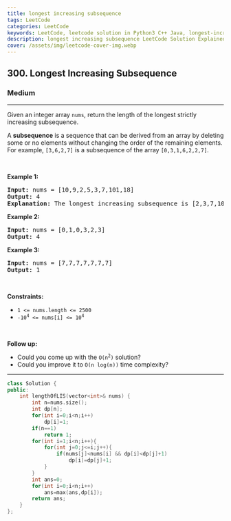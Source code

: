 ```yaml
---
title: longest increasing subsequence
tags: LeetCode
categories: LeetCode
keywords: LeetCode, leetcode solution in Python3 C++ Java, longest-increasing-subsequence solution
description: longest increasing subsequence LeetCode Solution Explained
cover: /assets/img/leetcode-cover-img.webp
---
```



<h2>300. Longest Increasing Subsequence</h2><h3>Medium</h3><hr><div><p>Given an integer array <code>nums</code>, return the length of the longest strictly increasing subsequence.</p>

<p>A <strong>subsequence</strong> is a sequence that can be derived from an array by deleting some or no elements without changing the order of the remaining elements. For example, <code>[3,6,2,7]</code> is a subsequence of the array <code>[0,3,1,6,2,2,7]</code>.</p>

<p>&nbsp;</p>
<p><strong>Example 1:</strong></p>

<pre><strong>Input:</strong> nums = [10,9,2,5,3,7,101,18]
<strong>Output:</strong> 4
<strong>Explanation:</strong> The longest increasing subsequence is [2,3,7,101], therefore the length is 4.
</pre>

<p><strong>Example 2:</strong></p>

<pre><strong>Input:</strong> nums = [0,1,0,3,2,3]
<strong>Output:</strong> 4
</pre>

<p><strong>Example 3:</strong></p>

<pre><strong>Input:</strong> nums = [7,7,7,7,7,7,7]
<strong>Output:</strong> 1
</pre>

<p>&nbsp;</p>
<p><strong>Constraints:</strong></p>

<ul>
	<li><code>1 &lt;= nums.length &lt;= 2500</code></li>
	<li><code>-10<sup>4</sup> &lt;= nums[i] &lt;= 10<sup>4</sup></code></li>
</ul>

<p>&nbsp;</p>
<p><b>Follow up:</b></p>

<ul>
	<li>Could you come up with the <code>O(n<sup>2</sup>)</code> solution?</li>
	<li>Could you improve it to <code>O(n log(n))</code> time complexity?</li>
</ul>
</div>

---




```cpp
class Solution {
public:
    int lengthOfLIS(vector<int>& nums) {
        int n=nums.size();
        int dp[n];
        for(int i=0;i<n;i++)
            dp[i]=1;
        if(n==1)
            return 1;
        for(int i=1;i<n;i++){
            for(int j=0;j<=i;j++){
                if(nums[j]<nums[i] && dp[i]<dp[j]+1)
                    dp[i]=dp[j]+1;
            }
        }
        int ans=0;
        for(int i=0;i<n;i++)
            ans=max(ans,dp[i]);
        return ans;
    }
};
```
